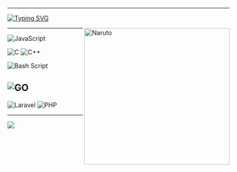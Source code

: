 <!-- <a href="https://git.io/typing-svg"><img src="https://readme-typing-svg.demolab.com?font=Montserrat&weight=600&size=30&pause=1000&color=F79243&center=true&vCenter=true&random=false&width=435&lines=Dattebayo!" alt="Typing SVG" /></a> -->

 <!-- <img align="right" alt="Naruto" width="330" height="310" src="https://i.giphy.com/media/nBvri64uO4sX6/giphy.webp"/> -->
<!-- <img align="right" alt="Naruto" width="330" height="310" src="https://encrypted-tbn0.gstatic.com/images?q=tbn:ANd9GcS6GvYoNUzQ4YaxHAatttr6bk4I8FE5IsZzog&usqp=CAU"/>-->
 <!-- https://docs.github.com/ru/get-started/writing-on-github/getting-started-with-writing-and-formatting-on-github/basic-writing-and-formatting-syntax 
 https://shields.io/badges/static-badge
 https://github.com/simple-icons/simple-icons/blob/master/slugs.md
 https://gprm.itsvg.in/
 -->
---

 <a href="https://git.io/typing-svg"><img src="https://readme-typing-svg.demolab.com?font=Montserrat&weight=600&size=30&pause=1000&color=F79243&center=true&vCenter=true&random=false&width=435&lines=Dattebayo!" alt="Typing SVG" /></a>

 <img align="right" alt="Naruto" width="330" height="310" src="https://i.giphy.com/media/nBvri64uO4sX6/giphy.webp"/> 
<!-- <img align="right" alt="Naruto" width="330" height="310" src="https://encrypted-tbn0.gstatic.com/images?q=tbn:ANd9GcS6GvYoNUzQ4YaxHAatttr6bk4I8FE5IsZzog&usqp=CAU"/> -->



---

![JavaScript](https://img.shields.io/badge/javascript-%23323330.svg?style=for-the-badge&logo=javascript&logoColor=%23F7DF1E)
<!--![TypeScript](https://img.shields.io/badge/typescript-%23007ACC.svg?style=for-the-badge&logo=typescript&logoColor=white)-->
![C](https://img.shields.io/badge/c-%2300599C.svg?style=for-the-badge&logo=c&logoColor=white)
![C++](https://img.shields.io/badge/c++-%2300599C.svg?style=for-the-badge&logo=c%2B%2B&logoColor=white)
<!---->
![Bash Script](https://img.shields.io/badge/bash_script-%23121011.svg?style=for-the-badge&logo=gnu-bash&logoColor=white) 
<!---->
![GO](https://img.shields.io/badge/Go-00ADD8?logo=Go&logoColor=white&style=for-the-badge)
---
<!--
![EJS](https://img.shields.io/badge/ejs-%23B4CA65.svg?style=for-the-badge&logo=ejs&logoColor=black)
![Express.js](https://img.shields.io/badge/express.js-%23404d59.svg?style=for-the-badge&logo=express&logoColor=%2361DAFB)
![Fastify](https://img.shields.io/badge/fastify-%23000000.svg?style=for-the-badge&logo=fastify&logoColor=white)
![Puppeteer](https://img.shields.io/badge/puppeteer-%252e8555.svg?style=for-the-badge&logo=puppeteer&logoColor=black&color=%232e8555)
![Playwright](https://img.shields.io/badge/playwright-%252e8555.svg?style=for-the-badge&color=black)


---

![JWT](https://img.shields.io/badge/JWT-black?style=for-the-badge&logo=JSON%20web%20tokens)

---

![NodeJS](https://img.shields.io/badge/node.js-6DA55F?style=for-the-badge&logo=node.js&logoColor=white)
![NPM](https://img.shields.io/badge/NPM-%23CB3837.svg?style=for-the-badge&logo=npm&logoColor=white)

---

![React](https://img.shields.io/badge/react-%2320232a.svg?style=for-the-badge&logo=react&logoColor=%2361DAFB)
![Redux](https://img.shields.io/badge/redux-%23593d88.svg?style=for-the-badge&logo=redux&logoColor=white)
![Pug](https://img.shields.io/badge/Pug-FFF?style=for-the-badge&logo=pug&logoColor=A86454)

---

![MongoDB](https://img.shields.io/badge/MongoDB-%234ea94b.svg?style=for-the-badge&logo=mongodb&logoColor=white) 
![MySQL](https://img.shields.io/badge/mysql-4479A1.svg?style=for-the-badge&logo=mysql&logoColor=white) 
![Postgres](https://img.shields.io/badge/postgres-%23316192.svg?style=for-the-badge&logo=postgresql&logoColor=white) 
![Redis](https://img.shields.io/badge/redis-%23DD0031.svg?style=for-the-badge&logo=redis&logoColor=white) 
![SQLite](https://img.shields.io/badge/sqlite-%2307405e.svg?style=for-the-badge&logo=sqlite&logoColor=white) 
![Sequelize](https://img.shields.io/badge/Sequelize-52B0E7?style=for-the-badge&logo=Sequelize&logoColor=white)

---

![Prettier](https://img.shields.io/badge/prettier-%23F7B93E.svg?style=for-the-badge&logo=prettier&logoColor=black)
![ESLint](https://img.shields.io/badge/ESLint-4B3263?style=for-the-badge&logo=eslint&logoColor=white)
![Swagger](https://img.shields.io/badge/-Swagger-%23Clojure?style=for-the-badge&logo=swagger&logoColor=white)

---

![Jira](https://img.shields.io/badge/jira-%230A0FFF.svg?style=for-the-badge&logo=jira&logoColor=white)
![Confluence](https://img.shields.io/badge/confluence-%23172BF4.svg?style=for-the-badge&logo=confluence&logoColor=white)
![Notion](https://img.shields.io/badge/Notion-%23000000.svg?style=for-the-badge&logo=notion&logoColor=white)

---

![Grafana](https://img.shields.io/badge/grafana-%23F46800.svg?style=for-the-badge&logo=grafana&logoColor=white)

---

![Babel](https://img.shields.io/badge/Babel-F9DC3e?style=for-the-badge&logo=babel&logoColor=black)
![Webpack](https://img.shields.io/badge/webpack-%238DD6F9.svg?style=for-the-badge&logo=webpack&logoColor=black)

---
-->
![Laravel](https://img.shields.io/badge/laravel-%23FF2D20.svg?style=for-the-badge&logo=laravel&logoColor=white)
![PHP](https://img.shields.io/badge/php-%23777BB4.svg?style=for-the-badge&logo=php&logoColor=white)

---

 <!--
![AssemblyScript](https://img.shields.io/badge/assembly%20script-%23000000.svg?style=for-the-badge&logo=assemblyscript&logoColor=white) 
![Postman](https://img.shields.io/badge/Postman-FF6C37?style=for-the-badge&logo=postman&logoColor=white)
![CSS3](https://img.shields.io/badge/css3-%231572B6.svg?style=for-the-badge&logo=css3&logoColor=white) 
![HTML5](https://img.shields.io/badge/html5-%23E34F26.svg?style=for-the-badge&logo=html5&logoColor=white) 
![Bootstrap](https://img.shields.io/badge/bootstrap-%238511FA.svg?style=for-the-badge&logo=bootstrap&logoColor=white) 
![Nginx](https://img.shields.io/badge/nginx-%23009639.svg?style=for-the-badge&logo=nginx&logoColor=white) 
![Krita](https://img.shields.io/badge/Krita-203759?style=for-the-badge&logo=krita&logoColor=EEF37B) 
![Docker](https://img.shields.io/badge/docker-%230db7ed.svg?style=for-the-badge&logo=docker&logoColor=white) 
![Kubernetes](https://img.shields.io/badge/kubernetes-%23326ce5.svg?style=for-the-badge&logo=kubernetes&logoColor=white) -->
 


![](https://github-readme-stats.vercel.app/api/top-langs/?username=p-force&theme=dark&hide_border=false&include_all_commits=false&count_private=false&layout=compact)

<!-- Proudly created with GPRM ( https://gprm.itsvg.in ) -->
  

<br/>

